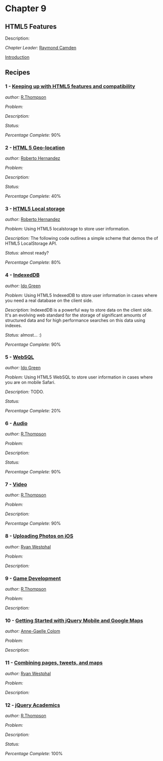 # Chapter 9

## HTML5 Features

Description: 

*Chapter Leader:* <a href="mailto:raymondcamden@gmail.com">Raymond Camden</a>

<a href="/jquerymobilecookbook/book/blob/master/9-html5-features/introduction.adoc">Introduction</a>

## Recipes

### 1 - <a href="/jquerymobilecookbook/book/blob/master/9-html5-features/recipe-1.adoc">Keeping up with HTML5 features and compatibility</a>
*author:* <a href="mailto:whynetsolutions@aol.com">R.Thompson</a>

*Problem:* 

*Description:* 

*Status:* 

*Percentage Complete:* 90%

### 2 - <a href="/jquerymobilecookbook/book/blob/master/9-html5-features/recipe-2.adoc">HTML 5 Geo-location</a>
*author:* <a href="mailto:rhernandez@overridethis.com">Roberto Hernandez</a>

*Problem:* 

*Description:* 

*Status:* 

*Percentage Complete:* 40%


### 3 - <a href="/jquerymobilecookbook/book/blob/master/9-html5-features/recipe-3.adoc">HTML5 Local storage</a>
*author:* <a href="mailto:rhernandez@overridethis.com">Roberto Hernandez</a>

*Problem:* Using HTML5 localstorage to store user information.

*Description:* The following code outlines a simple scheme that demos the of HTML5 LocalStorage API.

*Status:* almost ready?

*Percentage Complete:* 80%

### 4 - <a href="/jquerymobilecookbook/book/blob/master/9-html5-features/recipe-4.adoc">IndexedDB</a>
*author:* <a href="http://plus.ly/greenido">Ido Green</a>

*Problem:* Using HTML5 IndexedDB to store user information in cases where you need a real database on the client side.

*Description:* IndexedDB is a powerful way to store data on the client side. It's an evolving web standard for the storage of significant amounts of structured data and for high performance searches on this data using indexes. 

*Status:* almost... :)

*Percentage Complete:* 90%

### 5 - <a href="/jquerymobilecookbook/book/blob/master/9-html5-features/recipe-5.adoc">WebSQL</a>
*author:* <a href="http://plus.ly/greenido">Ido Green</a>

*Problem:* Using HTML5 WebSQL to store user information in cases where you are on mobile Safari.

*Description:* TODO. 

*Status:* 

*Percentage Complete:* 20%

### 6 - <a href="/jquerymobilecookbook/book/blob/master/9-html5-features/recipe-6.adoc">Audio</a>
*author:* <a href="mailto:whynetsolutions@aol.com">R.Thompson</a>

*Problem:* 

*Description:* 

*Status:* 

*Percentage Complete:* 90% 

### 7 - <a href="/jquerymobilecookbook/book/blob/master/9-html5-features/recipe-7.adoc">Video</a>
*author:* <a href="mailto:whynetsolutions@aol.com">R.Thompson</a>

*Problem:* 

*Description:* 

*Percentage Complete:* 90%

### 8 - <a href="/jquerymobilecookbook/book/blob/master/9-html5-features/recipe-8.adoc">Uploading Photos on iOS</a>
*author:* <a href="mailto:ryan@trippingthebits.com">Ryan Westphal</a>

*Problem:* 

*Description:* 

### 9 - <a href="/jquerymobilecookbook/book/blob/master/9-html5-features/recipe-9.adoc">Game Development</a>
*author:* <a href="mailto:whynetsolutions@aol.com">R.Thompson</a>

*Problem:* 

*Description:* 

### 10 - <a href="/jquerymobilecookbook/book/blob/master/9-html5-features/recipe-10.adoc">Getting Started with jQuery Mobile and Google Maps</a>
*author:* <a href="mailto:coloma@westminster.ac.uk">Anne-Gaelle Colom</a>

*Problem:* 

*Description:* 

### 11 - <a href="/jquerymobilecookbook/book/blob/master/9-html5-features/recipe-11.adoc">Combining pages, tweets, and maps</a>
*author:* <a href="mailto:ryan@trippingthebits.com">Ryan Westphal</a>

*Problem:* 

*Description:* 

### 12 - <a href="/jquerymobilecookbook/book/blob/master/9-html5-features/recipe-12.adoc">jQuery Academics</a>
*author:* <a href="mailto:whynetsolutions@aol.com">R.Thompson</a>

*Problem:* 

*Description:* 

*Status:* 

*Percentage Complete:* 100%
